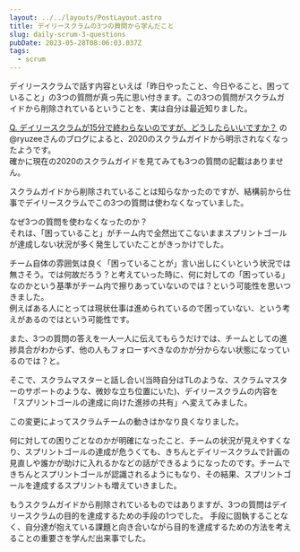 ```yaml
---
layout: ../../layouts/PostLayout.astro
title: デイリースクラムの3つの質問から学んだこと
slug: daily-scrum-3-questions
pubDate: 2023-05-28T08:06:03.037Z
tags:
  - scrum
---
```

デイリースクラムで話す内容といえば「昨日やったこと、今日やること、困っていること」の3つの質問が真っ先に思い付きます。この3つの質問がスクラムガイドから削除されているということを、実は自分は最近知りました。

[Q. デイリースクラムが15分で終わらないのですが、どうしたらいいですか？](https://www.ryuzee.com/faq/0027/) の@ryuzeeさんのブログによると、2020のスクラムガイドから明示されなくなったようです。  
確かに現在の2020のスクラムガイドを見てみても3つの質問の記載はありません。

スクラムガイドから削除されていることは知らなかったのですが、結構前から仕事でデイリースクラムでこの3つの質問は使わなくなっていました。

なぜ3つの質問を使わなくなったのか？  
それは、「困っていること」がチーム内で全然出てこないままスプリントゴールが達成しない状況が多く発生していたことがきっかけでした。

チーム自体の雰囲気は良く「困っていることが」言い出しにくいという状況では無さそう。では何故だろう？と考えていった時に、何に対しての「困っている」なのかという基準がチーム内で擦りあっていないのでは？という可能性を思いつきました。  
例えばある人にとっては現状仕事は進められているので困っていない、という考えがあるのではという可能性です。

また、3つの質問の答えを一人一人に伝えてもらうだけでは、チームとしての進捗具合がわからず、他の人もフォローすべきなのかが分からない状態になっているのでは？と。

そこで、スクラムマスターと話し合い(当時自分はTLのような、スクラムマスターのサポートのような、微妙な立ち位置にいた)、デイリースクラムの内容を「スプリントゴールの達成に向けた進捗の共有」へ変えてみました。

この変更によってスクラムチームの動きはかなり良くなりました。

何に対しての困りごとなのかが明確になったこと、チームの状況が見えやすくなり、スプリントゴールの達成が危うくても、きちんとデイリースクラムで計画の見直しや誰かが助けに入れるかなどの話ができるようになったのです。チームできちんとスプリントゴールが認識されるようにもなり、その結果、スプリントゴールを達成するスプリントも増えていきました。

もうスクラムガイドから削除されているものではありますが、3つの質問はデイリースクラムの目的を達成するための手段の1つでした。
手段に固執することなく、自分達が抱えている課題と向き合いながら目的を達成するための方法を考えることの重要さを学んだ出来事でした。